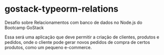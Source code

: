 # gostack-typeorm-relations
Desafio sobre Relacionamentos com banco de dados no Node.js do Bootcamp GoStack 

Essa será uma aplicação que deve permitir a criação de clientes, produtos e pedidos, onde o cliente pode gerar novos pedidos de compra de certos produtos, como um pequeno e-commerce.
